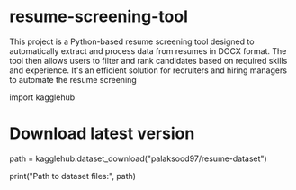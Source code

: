 # resume-screening-tool
This project is a Python-based resume screening tool designed to automatically extract and process data from resumes in DOCX format. The tool then allows users to filter and rank candidates based on required skills and experience. It's an efficient solution for recruiters and hiring managers to automate the resume screening



import kagglehub

# Download latest version
path = kagglehub.dataset_download("palaksood97/resume-dataset")

print("Path to dataset files:", path)
